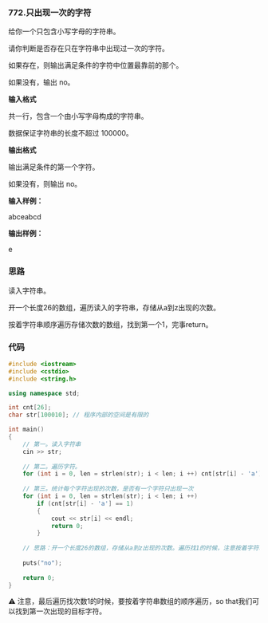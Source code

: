 ### 772.只出现一次的字符

给你一个只包含小写字母的字符串。

请你判断是否存在只在字符串中出现过一次的字符。

如果存在，则输出满足条件的字符中位置最靠前的那个。

如果没有，输出 no。

**输入格式**

共一行，包含一个由小写字母构成的字符串。

数据保证字符串的长度不超过 100000。

**输出格式**

输出满足条件的第一个字符。

如果没有，则输出 no。


**输入样例：** 

abceabcd

**输出样例：** 

e

### 思路

读入字符串。

开一个长度26的数组，遍历读入的字符串，存储从a到z出现的次数。

按着字符串顺序遍历存储次数的数组，找到第一个1，完事return。

### 代码
```c++
#include <iostream>
#include <cstdio>
#include <string.h>

using namespace std;

int cnt[26];
char str[100010]; // 程序内部的空间是有限的

int main()
{
    // 第一。读入字符串
    cin >> str;
    
    // 第二。遍历字符。
    for (int i = 0, len = strlen(str); i < len; i ++) cnt[str[i] - 'a'] ++; // 这里的数组加下标，等于一个变量，这里就是变量++。
    
    // 第三。统计每个字符出现的次数，是否有一个字符只出现一次
    for (int i = 0, len = strlen(str); i < len; i ++)
        if (cnt[str[i] - 'a'] == 1) 
        {
            cout << str[i] << endl;
            return 0;
        }
    
    // 思路：开一个长度26的数组，存储从a到z出现的次数。遍历找1的时候，注意按着字符串顺序遍历（而不是数组顺序）
    
    puts("no");
    
    return 0;
}
```

⚠ 注意，最后遍历找次数1的时候，要按着字符串数组的顺序遍历，so that我们可以找到第一次出现的目标字符。
